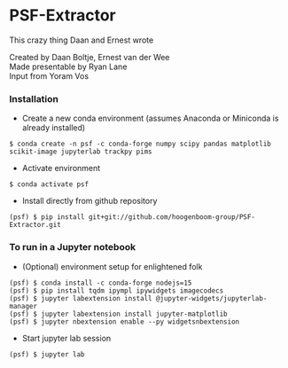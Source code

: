 # PSF-Extractor
This crazy thing Daan and Ernest wrote

Created by Daan Boltje, Ernest van der Wee  
Made presentable by Ryan Lane  
Input from Yoram Vos

### Installation
* Create a new conda environment (assumes Anaconda or Miniconda is already installed)
```
$ conda create -n psf -c conda-forge numpy scipy pandas matplotlib scikit-image jupyterlab trackpy pims
```

* Activate environment
```
$ conda activate psf
```

* Install directly from github repository
```
(psf) $ pip install git+git://github.com/hoogenboom-group/PSF-Extractor.git
```


### To run in a Jupyter notebook
* (Optional) environment setup for enlightened folk
```
(psf) $ conda install -c conda-forge nodejs=15
(psf) $ pip install tqdm ipympl ipywidgets imagecodecs
(psf) $ jupyter labextension install @jupyter-widgets/jupyterlab-manager
(psf) $ jupyter labextension install jupyter-matplotlib
(psf) $ jupyter nbextension enable --py widgetsnbextension
```

* Start jupyter lab session
```
(psf) $ jupyter lab
```
